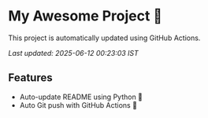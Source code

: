 # My Awesome Project 🚀

This project is automatically updated using GitHub Actions.

_Last updated: 2025-06-12 00:23:03 IST_

## Features
- Auto-update README using Python 🐍
- Auto Git push with GitHub Actions 🤖
